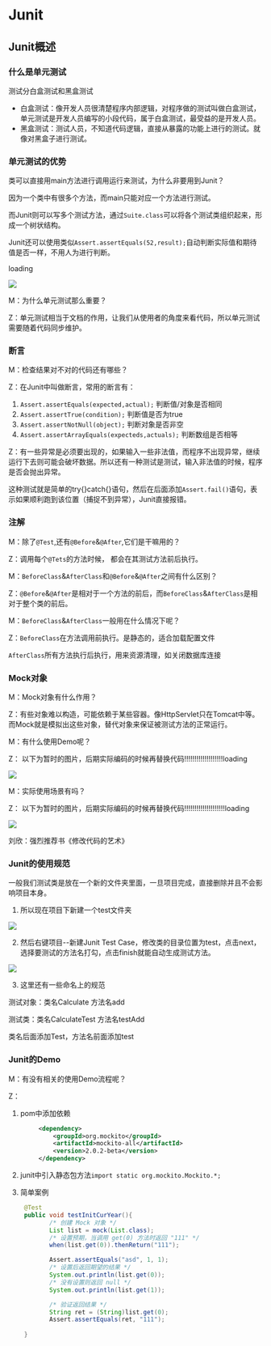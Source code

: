 # Junit      

## Junit概述

### 什么是单元测试

测试分白盒测试和黑盒测试

- 白盒测试：像开发人员很清楚程序内部逻辑，对程序做的测试叫做白盒测试，单元测试是开发人员编写的小段代码，属于白盒测试，最受益的是开发人员。
- 黑盒测试：测试人员，不知道代码逻辑，直接从暴露的功能上进行的测试。就像对黑盒子进行测试。

### 单元测试的优势

类可以直接用main方法进行调用运行来测试，为什么非要用到Junit？

因为一个类中有很多个方法，而main只能对应一个方法进行测试。

而Junit则可以写多个测试方法，通过``Suite.class``可以将各个测试类组织起来，形成一个树状结构。

Junit还可以使用类似``Assert.assertEquals(52,result);``自动判断实际值和期待值是否一样，不用人为进行判断。



loading



![](../imgs/junitA01.png)  

M：为什么单元测试那么重要？

Z：单元测试相当于文档的作用，让我们从使用者的角度来看代码，所以单元测试需要随着代码同步维护。

### 断言  

M：检查结果对不对的代码还有哪些？

Z：在Junit中叫做断言，常用的断言有：

1. ``Assert.assertEquals(expected,actual);``  判断值/对象是否相同   
2. ``Assert.assertTrue(condition);``   判断值是否为true  
3. ``Assert.assertNotNull(object);``  判断对象是否非空   
4. ``Assert.assertArrayEquals(expecteds,actuals);``  判断数组是否相等   

Z：有一些异常是必须要出现的，如果输入一些非法值，而程序不出现异常，继续运行下去则可能会破坏数据。所以还有一种测试是测试，输入非法值的时候，程序是否会抛出异常。

这种测试就是简单的try{}catch{}语句，然后在后面添加``Assert.fail()``语句，表示如果顺利跑到该位置（捕捉不到异常），Junit直接报错。   

### 注解  

M：除了``@Test``,还有``@Before``&``@After``,它们是干嘛用的？

Z：调用每个``@Tets``的方法时候， 都会在其测试方法前后执行。   

M：``BeforeClass``&``AfterClass``和``@Before``&``@After``之间有什么区别？

Z：``@Before``&``@After``是相对于一个方法的前后，而``BeforeClass``&``AfterClass``是相对于整个类的前后。

M：``BeforeClass``&``AfterClass``一般用在什么情况下呢？

Z：``BeforeClass``在方法调用前执行。是静态的，适合加载配置文件

​	``AfterClass``所有方法执行后执行，用来资源清理，如关闭数据库连接  

### Mock对象

M：Mock对象有什么作用？

Z：有些对象难以构造，可能依赖于某些容器。像HttpServlet只在Tomcat中等。而Mock就是模拟出这些对象，替代对象来保证被测试方法的正常运行。     

M：有什么使用Demo呢？

Z： 以下为暂时的图片，后期实际编码的时候再替换代码!!!!!!!!!!!!!!!!!!!loading

![](temp1.png)  

M：实际使用场景有吗？

Z： 以下为暂时的图片，后期实际编码的时候再替换代码!!!!!!!!!!!!!!!!!!!!loading 

![](temp2.png)   

刘欣：强烈推荐书《修改代码的艺术》

### Junit的使用规范  

一般我们测试类是放在一个新的文件夹里面，一旦项目完成，直接删除并且不会影响项目本身。  

1. 所以现在项目下新建一个test文件夹   

![](../imgs/11.png)    

2. 然后右键项目--新建Junit Test Case，修改类的目录位置为test，点击next，选择要测试的方法名打勾，点击finish就能自动生成测试方法。  

![](../imgs/12.png)    

3. 这里还有一些命名上的规范  

测试对象：类名Calculate    方法名add

测试类：类名CalculateTest  方法名testAdd   

类名后面添加Test，方法名前面添加test   

### Junit的Demo  

M：有没有相关的使用Demo流程呢？

Z：

1. pom中添加依赖

   ```xml
   	    <dependency>
   	        <groupId>org.mockito</groupId>
   	        <artifactId>mockito-all</artifactId>
   	        <version>2.0.2-beta</version>
   	    </dependency>
   ```

2. junit中引入静态包方法``import static org.mockito.Mockito.*;``   

3. 简单案例

   ```java
   	@Test
   	public void testInitCurYear(){
           /* 创建 Mock 对象 */
           List list = mock(List.class);
           /* 设置预期，当调用 get(0) 方法时返回 "111" */
           when(list.get(0)).thenReturn("111");

           Assert.assertEquals("asd", 1, 1);
           /* 设置后返回期望的结果 */
           System.out.println(list.get(0));
           /* 没有设置则返回 null */
           System.out.println(list.get(1));

           /* 验证返回结果 */
           String ret = (String)list.get(0);
           Assert.assertEquals(ret, "111");
   		
   	}
   ```

   ​

